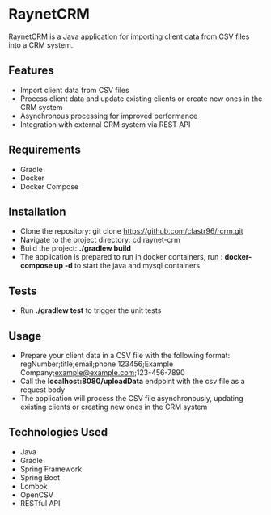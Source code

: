 # RaynetCRM
RaynetCRM is a Java application for importing client data from CSV files into a CRM system.

## Features
- Import client data from CSV files
- Process client data and update existing clients or create new ones in the CRM system
- Asynchronous processing for improved performance
- Integration with external CRM system via REST API

## Requirements
- Gradle
- Docker
- Docker Compose

## Installation
- Clone the repository: git clone https://github.com/clastr96/rcrm.git
- Navigate to the project directory: cd raynet-crm
- Build the project: **./gradlew build** 
- The application is prepared to run in docker containers, run : **docker-compose up -d** to start the java and mysql
  containers

## Tests
- Run **./gradlew test** to trigger the unit tests

## Usage
- Prepare your client data in a CSV file with the following format:
regNumber;title;email;phone
123456;Example Company;example@example.com;123-456-7890
- Call the **localhost:8080/uploadData** endpoint with the csv file as a request body
- The application will process the CSV file asynchronously, updating existing clients or creating new ones in the CRM system

## Technologies Used
- Java
- Gradle
- Spring Framework
- Spring Boot
- Lombok
- OpenCSV
- RESTful API
